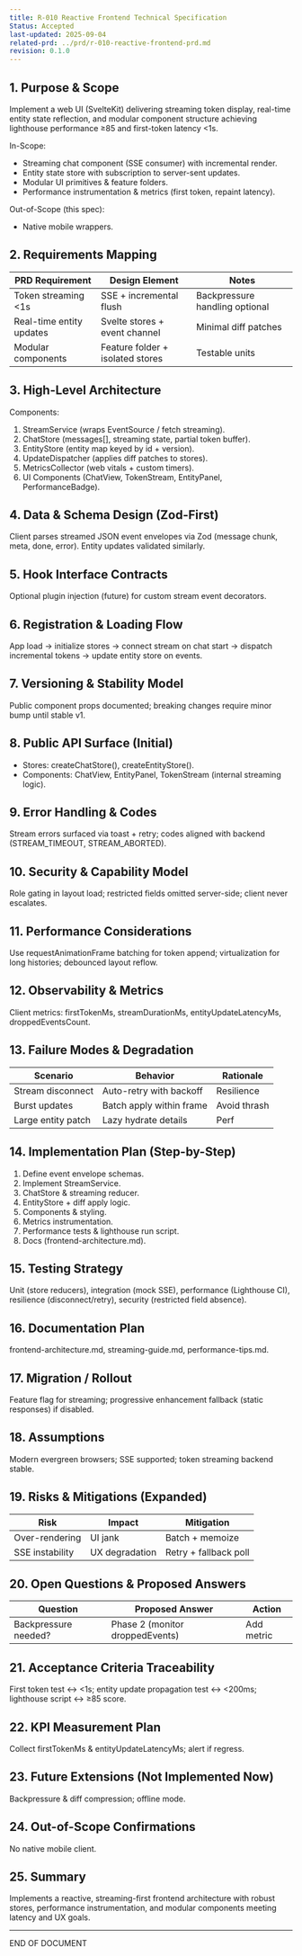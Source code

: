 ```yaml
---
title: R-010 Reactive Frontend Technical Specification
Status: Accepted
last-updated: 2025-09-04
related-prd: ../prd/r-010-reactive-frontend-prd.md
revision: 0.1.0
---
```


## 1. Purpose & Scope

Implement a web UI (SvelteKit) delivering streaming token display, real-time entity state reflection, and modular component structure achieving lighthouse performance ≥85 and first-token latency <1s.

In-Scope:

- Streaming chat component (SSE consumer) with incremental render.
- Entity state store with subscription to server-sent updates.
- Modular UI primitives & feature folders.
- Performance instrumentation & metrics (first token, repaint latency).

Out-of-Scope (this spec):

- Native mobile wrappers.

## 2. Requirements Mapping

| PRD Requirement | Design Element | Notes |
|-----------------|----------------|-------|
| Token streaming <1s | SSE + incremental flush | Backpressure handling optional |
| Real-time entity updates | Svelte stores + event channel | Minimal diff patches |
| Modular components | Feature folder + isolated stores | Testable units |

## 3. High-Level Architecture

Components:

1. StreamService (wraps EventSource / fetch streaming).
2. ChatStore (messages[], streaming state, partial token buffer).
3. EntityStore (entity map keyed by id + version).
4. UpdateDispatcher (applies diff patches to stores).
5. MetricsCollector (web vitals + custom timers).
6. UI Components (ChatView, TokenStream, EntityPanel, PerformanceBadge).

## 4. Data & Schema Design (Zod-First)

Client parses streamed JSON event envelopes via Zod (message chunk, meta, done, error). Entity updates validated similarly.

## 5. Hook Interface Contracts

Optional plugin injection (future) for custom stream event decorators.

## 6. Registration & Loading Flow

App load → initialize stores → connect stream on chat start → dispatch incremental tokens → update entity store on events.

## 7. Versioning & Stability Model

Public component props documented; breaking changes require minor bump until stable v1.

## 8. Public API Surface (Initial)

- Stores: createChatStore(), createEntityStore().
- Components: ChatView, EntityPanel, TokenStream (internal streaming logic).

## 9. Error Handling & Codes

Stream errors surfaced via toast + retry; codes aligned with backend (STREAM_TIMEOUT, STREAM_ABORTED).

## 10. Security & Capability Model

Role gating in layout load; restricted fields omitted server-side; client never escalates.

## 11. Performance Considerations

Use requestAnimationFrame batching for token append; virtualization for long histories; debounced layout reflow.

## 12. Observability & Metrics

Client metrics: firstTokenMs, streamDurationMs, entityUpdateLatencyMs, droppedEventsCount.

## 13. Failure Modes & Degradation

| Scenario | Behavior | Rationale |
|----------|----------|-----------|
| Stream disconnect | Auto-retry with backoff | Resilience |
| Burst updates | Batch apply within frame | Avoid thrash |
| Large entity patch | Lazy hydrate details | Perf |

## 14. Implementation Plan (Step-by-Step)

1. Define event envelope schemas.
2. Implement StreamService.
3. ChatStore & streaming reducer.
4. EntityStore + diff apply logic.
5. Components & styling.
6. Metrics instrumentation.
7. Performance tests & lighthouse run script.
8. Docs (frontend-architecture.md).

## 15. Testing Strategy

Unit (store reducers), integration (mock SSE), performance (Lighthouse CI), resilience (disconnect/retry), security (restricted field absence).

## 16. Documentation Plan

frontend-architecture.md, streaming-guide.md, performance-tips.md.

## 17. Migration / Rollout

Feature flag for streaming; progressive enhancement fallback (static responses) if disabled.

## 18. Assumptions

Modern evergreen browsers; SSE supported; token streaming backend stable.

## 19. Risks & Mitigations (Expanded)

| Risk | Impact | Mitigation |
|------|--------|------------|
| Over-rendering | UI jank | Batch + memoize |
| SSE instability | UX degradation | Retry + fallback poll |

## 20. Open Questions & Proposed Answers

| Question | Proposed Answer | Action |
|----------|-----------------|--------|
| Backpressure needed? | Phase 2 (monitor droppedEvents) | Add metric |

## 21. Acceptance Criteria Traceability

First token test ↔ <1s; entity update propagation test ↔ <200ms; lighthouse script ↔ ≥85 score.

## 22. KPI Measurement Plan

Collect firstTokenMs & entityUpdateLatencyMs; alert if regress.

## 23. Future Extensions (Not Implemented Now)

Backpressure & diff compression; offline mode.

## 24. Out-of-Scope Confirmations

No native mobile client.

## 25. Summary

Implements a reactive, streaming-first frontend architecture with robust stores, performance instrumentation, and modular components meeting latency and UX goals.

---
END OF DOCUMENT

